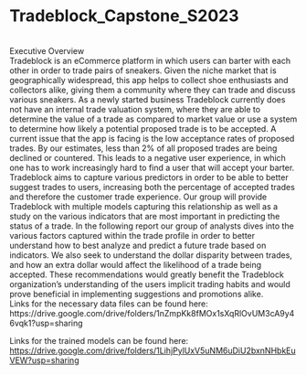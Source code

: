 # Tradeblock_Capstone_S2023
<br>
Executive Overview
<br>
Tradeblock is an eCommerce platform in which users can barter with each other in order to trade pairs of sneakers. Given the niche market that is geographically widespread, this app helps to collect shoe enthusiasts and collectors alike, giving them a community where they can trade and discuss various sneakers. As a newly started business Tradeblock currently does not have an internal trade valuation system, where they are able to determine the value of a trade as compared to market value or use a system to determine how likely a potential proposed trade is to be accepted. A current issue that the app is facing is the low acceptance rates of proposed trades. By our estimates, less than 2% of all proposed trades are being declined or countered. This leads to a negative user experience, in which one has to work increasingly hard to find a user that will accept your barter. Tradeblock aims to capture various predictors in order to be able to better suggest trades to users, increasing both the percentage of accepted trades and therefore the customer trade experience. Our group will provide Tradeblock with multiple models capturing this relationship as well as a study on the various indicators that are most important in predicting the status of a trade.
In the following report our group of analysts dives into the various factors captured within the trade profile in order to better understand how to best analyze and predict a future trade based on indicators. We also seek to understand the dollar disparity between trades, and how an extra dollar would affect the likelihood of a trade being accepted. These recommendations would greatly benefit the Tradeblock organization’s understanding of the users implicit trading habits and would prove beneficial in implementing suggestions and promotions alike.
<br>
Links for the necessary data files can be found here:
<br>
https://drive.google.com/drive/folders/1nZmpKk8fMOx1sXqRlOvUM3cA9y46vqk1?usp=sharing
<br>

Links for the trained models can be found here:
<br>
https://drive.google.com/drive/folders/1LihjPylUxV5uNM6uDiU2bxnNHbkEuVEW?usp=sharing
